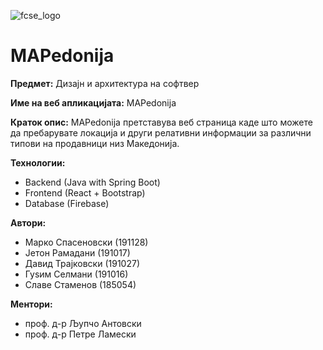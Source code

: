 ![fcse_logo](https://2018.skopje.wordcamp.org/files/2018/09/Logo_FINKI_UKIM_EN.jpg)
# MAPedonija

**Предмет:** Дизајн и архитектура на софтвер

**Име на веб апликацијата:** MAPedonija

**Краток опис:** MAPedonija претставува веб страница каде што можете да пребарувате локација и други релативни информации за различни типови на продавници низ Македонија.

**Технологии:**
- Backend (Java with Spring Boot)
- Frontend (React + Bootstrap)
- Database (Firebase)

**Автори:**
- Марко Спасеновски (191128)
- Јетон Рамадани (191017)
- Давид Трајковски (191027)
- Гуѕим Селмани (191016)
- Славе Стаменов (185054)


**Ментори:** 
- проф. д-р Љупчо Антовски
- проф. д-р Петре Ламески

